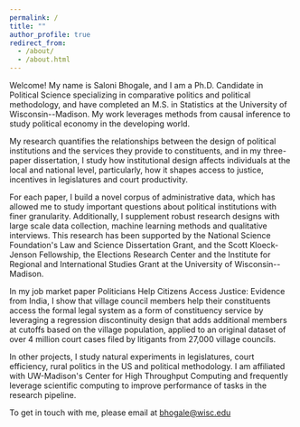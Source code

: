 ```yaml
---
permalink: /
title: ""
author_profile: true
redirect_from: 
  - /about/
  - /about.html
---
```


Welcome! My name is Saloni Bhogale, and I am a <a target="_blank" rel="noopener noreferrer" href="https://polisci.wisc.edu/" style="text-decoration: none;">Ph.D. Candidate in Political Science </a> specializing in comparative politics and political methodology, and have completed an  <a target="_blank" style="text-decoration: none;" rel="noopener noreferrer" href="https://stat.wisc.edu/">M.S. in Statistics </a> at the University of Wisconsin--Madison. My work leverages methods from causal inference to study political economy in the developing world.

My research quantifies the relationships between the design of political institutions and the services they provide to constituents, and in my three-paper dissertation, I study how institutional design affects individuals at the local and national level, particularly, how it shapes access to justice, incentives in legislatures and court productivity.

For each paper, I build a novel corpus of administrative data, which has allowed me to study important questions about political institutions with finer granularity. Additionally, I supplement robust research designs with large scale data collection, machine learning methods and qualitative interviews. This research has been supported by the National Science Foundation's Law and Science Dissertation Grant, and the Scott Kloeck-Jenson Fellowship, the Elections Research Center and the Institute for Regional and International Studies Grant at the University of Wisconsin--Madison. 

In my job market paper <a target="_blank" style="text-decoration: none;" rel="noopener noreferrer" href="PoliticiansJustice_SB.pdf"> Politicians Help Citizens Access Justice: Evidence from India</a>, I show that village council members help their constituents access the formal legal system as a form of constituency service by leveraging a regression discontinuity design that adds additional members at cutoffs based on the village population, applied to an original dataset of over 4 million court cases filed by litigants from 27,000 village councils. 
    
In other projects, I study natural experiments in legislatures, court efficiency, rural politics in the US and political methodology. I am affiliated with UW-Madison's <a target="_blank" style="text-decoration: none;" rel="noopener noreferrer" href="https://chtc.cs.wisc.edu/"> Center for High Throughput Computing </a> and frequently leverage scientific computing to improve performance of tasks in the research pipeline.

To get in touch with me, please email at <a target="_blank" style="text-decoration: none;" rel="noopener noreferrer" href="mailto:bhogale@wisc.edu"> bhogale@wisc.edu </a>